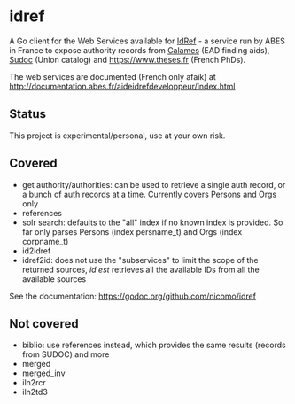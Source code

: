 # idref

A Go client for the Web Services available for [IdRef](https://www.idref.fr) - a service run by ABES in France to expose authority records from [Calames](http://www.calames.abes.fr) (EAD finding aids), [Sudoc](http://www.sudoc.abes.fr) (Union catalog) and https://www.theses.fr (French PhDs).

The web services are documented (French only afaik) at http://documentation.abes.fr/aideidrefdeveloppeur/index.html

## Status 

This project is experimental/personal, use at your own risk.

## Covered

- get authority/authorities: can be used to retrieve a single auth record, or a bunch of auth records at a time. Currently covers Persons and Orgs only
- references
- solr search: defaults to the "all" index if no known index is provided. So far only parses Persons (index persname_t) and Orgs (index corpname_t)
- id2idref
- idref2id: does not use the "subservices" to limit the scope of the returned sources, _id est_ retrieves all the available IDs from all the available sources

See the documentation: https://godoc.org/github.com/nicomo/idref

## Not covered

- biblio: use references instead, which provides the same results (records from SUDOC) and more
- merged
- merged_inv
- iln2rcr
- iln2td3
